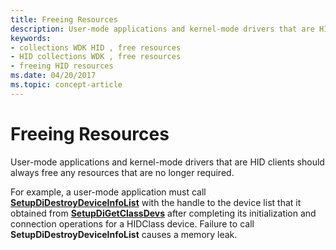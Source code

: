 ```yaml
---
title: Freeing Resources
description: User-mode applications and kernel-mode drivers that are HID clients should always free any resources that are no longer required.
keywords:
- collections WDK HID , free resources
- HID collections WDK , free resources
- freeing HID resources
ms.date: 04/20/2017
ms.topic: concept-article
---
```


# Freeing Resources


User-mode applications and kernel-mode drivers that are HID clients should always free any resources that are no longer required.




For example, a user-mode application must call [**SetupDiDestroyDeviceInfoList**](/windows/win32/api/setupapi/nf-setupapi-setupdidestroydeviceinfolist) with the handle to the device list that it obtained from [**SetupDiGetClassDevs**](/windows/win32/api/setupapi/nf-setupapi-setupdigetclassdevsw) after completing its initialization and connection operations for a HIDClass device. Failure to call **SetupDiDestroyDeviceInfoList** causes a memory leak.

 

